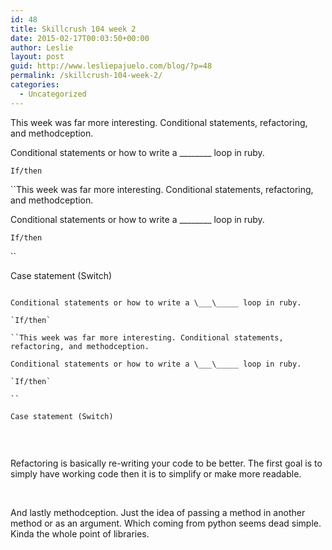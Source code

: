 ```yaml
---
id: 48
title: Skillcrush 104 week 2
date: 2015-02-17T00:03:50+00:00
author: Leslie
layout: post
guid: http://www.lesliepajuelo.com/blog/?p=48
permalink: /skillcrush-104-week-2/
categories:
  - Uncategorized
---
```

This week was far more interesting. Conditional statements, refactoring, and methodception.

Conditional statements or how to write a \___\_____ loop in ruby.

`If/then`

``This week was far more interesting. Conditional statements, refactoring, and methodception.

Conditional statements or how to write a \___\_____ loop in ruby.

`If/then`

`` 
  
Case statement (Switch)
  
```This week was far more interesting. Conditional statements, refactoring, and methodception.

Conditional statements or how to write a \___\_____ loop in ruby.

`If/then`

``This week was far more interesting. Conditional statements, refactoring, and methodception.

Conditional statements or how to write a \___\_____ loop in ruby.

`If/then`

`` 
  
Case statement (Switch)
  
``` 

&nbsp;

Refactoring is basically re-writing your code to be better. The first goal is to simply have working code then it is to simplify or make more readable.

&nbsp;

And lastly methodception. Just the idea of passing a method in another method or as an argument. Which coming from python seems dead simple. Kinda the whole point of libraries.